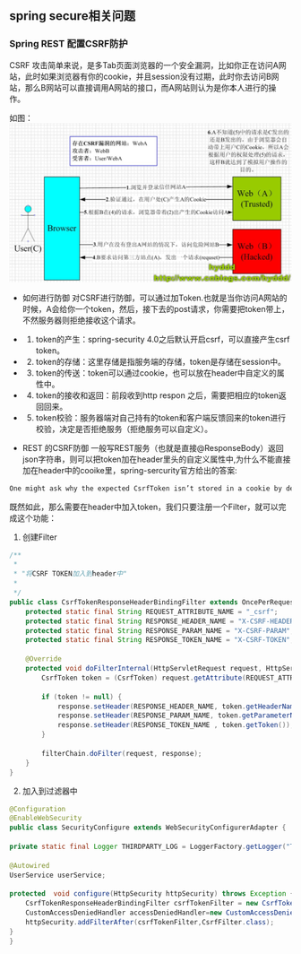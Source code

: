 ## spring secure相关问题

### Spring REST 配置CSRF防护
<p>
CSRF 攻击简单来说，是多Tab页面浏览器的一个安全漏洞，比如你正在访问A网站，此时如果浏览器有你的cookie，并且session没有过期，此时你去访问B网站，那么B网站可以直接调用A网站的接口，而A网站则认为是你本人进行的操作。
</p>

如图：
![csrf攻击](/java框架/spring/img/csrf.png)

* 如何进行防御
对CSRF进行防御，可以通过加Token.也就是当你访问A网站的时候，A会给你一个token，然后，接下去的post请求，你需要把token带上，不然服务器则拒绝接收这个请求。
- 1. token的产生：spring-security 4.0之后默认开启csrf，可以直接产生csrf token。
- 2. token的存储：这里存储是指服务端的存储，token是存储在session中。
- 3. token的传送：token可以通过cookie，也可以放在header中自定义的属性中。
- 4. token的接收和返回：前段收到http respon 之后，需要把相应的token返回回来。
- 5. token校验：服务器端对自己持有的token和客户端反馈回来的token进行校验，决定是否拒绝服务（拒绝服务可以自定义）。
* REST 的CSRF防御
一般写REST服务（也就是直接@ResponseBody）返回json字符串，则可以把token加在header里头的自定义属性中,为什么不能直接加在header中的cooike里，spring-sercurity官方给出的答案:
```xml
One might ask why the expected CsrfToken isn’t stored in a cookie by default. This is because there are known exploits in which headers (i.e. specify the cookies) can be set by another domain. This is the same reason Ruby on Rails no longer skips CSRF checks when the header X-Requested-With is present. See this webappsec.org thread for details on how to perform the exploit. Another disadvantage is that by removing the state (i.e. the timeout) you lose the ability to forcibly terminate the token if it is compromised.
```

既然如此，那么需要在header中加入token，我们只要注册一个Filter，就可以完成这个功能： 

1.  创建Filter
```java
/**
 *
 * "将CSRF TOKEN加入到header中"
 *
 */
public class CsrfTokenResponseHeaderBindingFilter extends OncePerRequestFilter {
    protected static final String REQUEST_ATTRIBUTE_NAME = "_csrf";
    protected static final String RESPONSE_HEADER_NAME = "X-CSRF-HEADER";
    protected static final String RESPONSE_PARAM_NAME = "X-CSRF-PARAM";
    protected static final String RESPONSE_TOKEN_NAME = "X-CSRF-TOKEN";

    @Override
    protected void doFilterInternal(HttpServletRequest request, HttpServletResponse response, javax.servlet.FilterChain filterChain) throws ServletException, IOException {
        CsrfToken token = (CsrfToken) request.getAttribute(REQUEST_ATTRIBUTE_NAME);

        if (token != null) {
            response.setHeader(RESPONSE_HEADER_NAME, token.getHeaderName());
            response.setHeader(RESPONSE_PARAM_NAME, token.getParameterName());
            response.setHeader(RESPONSE_TOKEN_NAME , token.getToken());
        }

        filterChain.doFilter(request, response);
    }
}
```

2. 加入到过滤器中
```java
@Configuration
@EnableWebSecurity
public class SecurityConfigure extends WebSecurityConfigurerAdapter {

private static final Logger THIRDPARTY_LOG = LoggerFactory.getLogger("THIRDPARTY_LOGGER");

@Autowired
UserService userService;

protected  void configure(HttpSecurity httpSecurity) throws Exception {
    CsrfTokenResponseHeaderBindingFilter csrfTokenFilter = new CsrfTokenResponseHeaderBindingFilter();
    CustomAccessDeniedHandler accessDeniedHandler=new CustomAccessDeniedHandler();
    httpSecurity.addFilterAfter(csrfTokenFilter,CsrfFilter.class);
}
}
```
